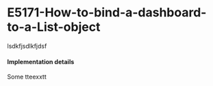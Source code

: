<h1>E5171-How-to-bind-a-dashboard-to-a-List-object</h1>
<customTag> lsdkfjsdlkfjdsf </customTag>
<h4>Implementation details</h4>
<versionSpecificPart> Some tteexxtt </versionSpecificPart>
